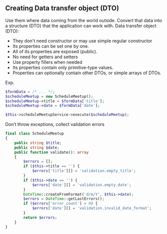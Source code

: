 ## Creating Data transfer object (DTO)

Use them where data coming from the world outside. Convert that data into a structure (DTO)
that the application can work with.
Data transfer object (DTO):

- They don't need constructor or may use simple regular constructor
- Its properties can be set one by one.
- All of its properties are exposed (public).
- No need for getters and setters
- Use property fillers when needed
- Its properties contain only primitive-type values.
- Properties can optionally contain other DTOs, or simple arrays of DTOs.

Exp.

```php
$formData = /* ... */;
$scheduleMeetup = new ScheduleMeetup();
$scheduleMeetup->title = $formData['title'];
$scheduleMeetup->date = $formData['date'];

$this->scheduleMeetupService->execute($scheduleMeetup);
```

Don’t throw exceptions, collect validation errors

```php
final class ScheduleMeetup
{
    public string $title;
    public string $date;
    public function validate(): array
    {
        $errors = [];
        if ($this->title == '') {
            $errors['title'][] = 'validation.empty_title';
        }
        if ($this->date == '') {
            $errors['date'][] = 'validation.empty_date';
        }
        DateTime::createFromFormat('d/m/Y', $this->date);
        $errors = DateTime::getLastErrors();
        if ($errors['error_count'] > 0) {
            $errors['date'][] = 'validation.invalid_date_format';
        }
        return $errors;
    }
}
```
